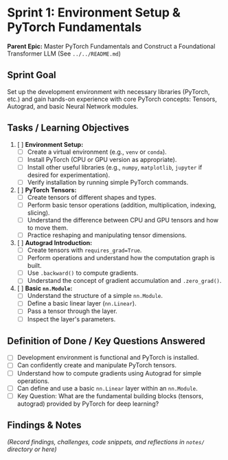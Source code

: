 # Sprint 1: Environment Setup & PyTorch Fundamentals

**Parent Epic:** Master PyTorch Fundamentals and Construct a Foundational Transformer LLM (See `../../README.md`)

## Sprint Goal

Set up the development environment with necessary libraries (PyTorch, etc.) and gain hands-on experience with core PyTorch concepts: Tensors, Autograd, and basic Neural Network modules.

## Tasks / Learning Objectives

1.  [ ] **Environment Setup:**
    - [ ] Create a virtual environment (e.g., `venv` or `conda`).
    - [ ] Install PyTorch (CPU or GPU version as appropriate).
    - [ ] Install other useful libraries (e.g., `numpy`, `matplotlib`, `jupyter` if desired for experimentation).
    - [ ] Verify installation by running simple PyTorch commands.
2.  [ ] **PyTorch Tensors:**
    - [ ] Create tensors of different shapes and types.
    - [ ] Perform basic tensor operations (addition, multiplication, indexing, slicing).
    - [ ] Understand the difference between CPU and GPU tensors and how to move them.
    - [ ] Practice reshaping and manipulating tensor dimensions.
3.  [ ] **Autograd Introduction:**
    - [ ] Create tensors with `requires_grad=True`.
    - [ ] Perform operations and understand how the computation graph is built.
    - [ ] Use `.backward()` to compute gradients.
    - [ ] Understand the concept of gradient accumulation and `.zero_grad()`.
4.  [ ] **Basic `nn.Module`:**
    - [ ] Understand the structure of a simple `nn.Module`.
    - [ ] Define a basic linear layer (`nn.Linear`).
    - [ ] Pass a tensor through the layer.
    - [ ] Inspect the layer's parameters.

## Definition of Done / Key Questions Answered

- [ ] Development environment is functional and PyTorch is installed.
- [ ] Can confidently create and manipulate PyTorch tensors.
- [ ] Understand how to compute gradients using Autograd for simple operations.
- [ ] Can define and use a basic `nn.Linear` layer within an `nn.Module`.
- [ ] Key Question: What are the fundamental building blocks (tensors, autograd) provided by PyTorch for deep learning?

## Findings & Notes

_(Record findings, challenges, code snippets, and reflections in `notes/` directory or here)_
